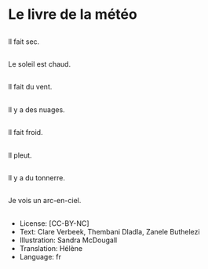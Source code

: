# Le livre de la météo

##
Il fait sec.

##
Le soleil est chaud.

##
Il fait du vent.

##
Il y a des nuages.

##
Il fait froid.

##
Il pleut.

##
Il y a du tonnerre.

##
Je vois un arc-en-ciel.

##
* License: [CC-BY-NC]
* Text: Clare Verbeek, Thembani Dladla, Zanele Buthelezi
* Illustration: Sandra McDougall
* Translation: Hélène
* Language: fr
